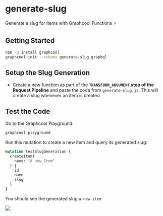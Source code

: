 # generate-slug

Generate a slug for items with Graphcool Functions ⚡️

## Getting Started

```sh
npm -g install graphcool
graphcool init --schema generate-slug.graphql
```

## Setup the Slug Generation

* Create a new function as part of the **`TRANSFORM_ARGUMENT` step of the Request Pipeline** and paste the code from `generate-slug.js`. This will create a slug whenever an item is created.

## Test the Code

Go to the Graphcool Playground:

```sh
graphcool playground
```

Run this mutation to create a new item and query its generated slug:

```graphql
mutation testSlugGeneration {
  createItem(
    name: "A new Item"
  ) {
    id
    name
    slug
  }
}
```

You should see the generated slug `a-new-item`.

![](http://i.imgur.com/5RHR6Ku.png)

